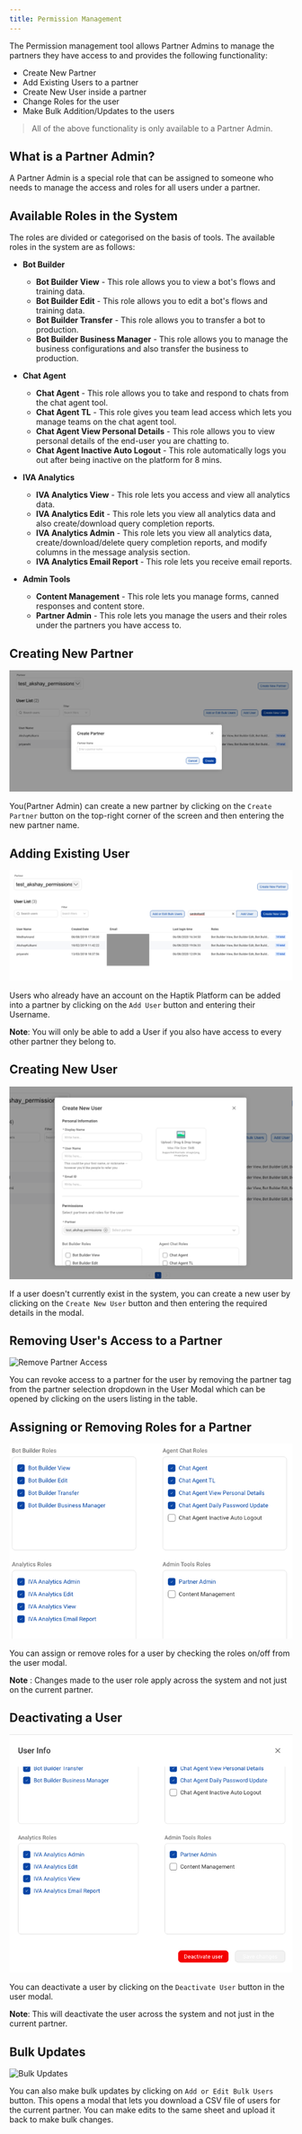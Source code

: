 ```yaml
---
title: Permission Management
---
```


The Permission management tool allows Partner Admins to manage the partners they have access to and provides the following functionality:

* Create New Partner
* Add Existing Users to a partner
* Create New User inside a partner
* Change Roles for the user
* Make Bulk Addition/Updates to the users

> All of the above functionality is only available to a Partner Admin.

## What is a Partner Admin?
A Partner Admin is a special role that can be assigned to someone who needs to manage the access and roles for all users under a partner.

## Available Roles in the System
The roles are divided or categorised on the basis of tools. The available roles in the system are as follows:

* **Bot Builder**

    * **Bot Builder View** -  This role allows you to view a bot's flows and training data.
    * **Bot Builder Edit** - This role allows you to edit a bot's flows and training data.
    * **Bot Builder Transfer** - This role allows you to transfer a bot to production.
    * **Bot Builder Business Manager** - This role allows you to manage the business configurations and also transfer the business to production.

* **Chat Agent**

    * **Chat Agent** - This role allows you to take and respond to chats from the chat agent tool.
    * **Chat Agent TL** - This role gives you team lead access which lets you manage teams on the chat agent tool.
    * **Chat Agent View Personal Details** - This role allows you to view personal details of the end-user you are chatting to.
    * **Chat Agent Inactive Auto Logout** - This role automatically logs you out after being inactive on the platform for 8 mins.

* **IVA Analytics**

    * **IVA Analytics View** - This role lets you access and view all analytics data.
    * **IVA Analytics Edit** - This role lets you view all analytics data and also create/download query completion reports.
    * **IVA Analytics Admin** - This role lets you view all analytics data, create/download/delete query completion reports, and modify columns in the message analysis section.
    * **IVA Analytics Email Report** - This role lets you receive email reports.

* **Admin Tools**

    * **Content Management** - This role lets you manage forms, canned responses and content store.
    * **Partner Admin** - This role lets you manage the users and their roles under the partners you have access to.   


## Creating New Partner
![Create Partner](assets/permission-create-partner.png)

You(Partner Admin) can create a new partner by clicking on the `Create Partner` button on the top-right corner of the screen and then entering the new partner name.

## Adding Existing User
![Add User](assets/permission-add-user.png)

Users who already have an account on the Haptik Platform can be added into a partner by clicking on the `Add User` button and entering their Username. 

**Note**: You will only be able to add a User if you also have access to every other partner they belong to.

## Creating New User
![Create User](assets/permission-create-user.png)

If a user doesn't currently exist in the system, you can create a new user by clicking on the `Create New User` button and then entering the required details in the modal.

## Removing User's Access to a Partner
![Remove Partner Access](assets/permission-remove-partner-access.gif)

You can revoke access to a partner for the user by removing the partner tag from the partner selection dropdown in the User Modal which can be opened by clicking on the users listing in the table.

## Assigning or Removing Roles for a Partner
![Assign Roles](assets/permission-assign-roles.png)

You can assign or remove roles for a user by checking the roles on/off from the user modal.

**Note** : Changes made to the user role apply across the system and not just on the current partner.

## Deactivating a User
![Deactivate User](assets/permission-deactivate-user.png)

You can deactivate a user by clicking on the `Deactivate User` button in the user modal. 

**Note**: This will deactivate the user across the system and not just in the current partner.

## Bulk Updates
![Bulk Updates](assets/permission_bulk_update.gif)

You can also make bulk updates by clicking on `Add or Edit Bulk Users` button. This opens a modal that lets you download a CSV file of users for the current partner. You can make edits to the same sheet and upload it back to make bulk changes.
